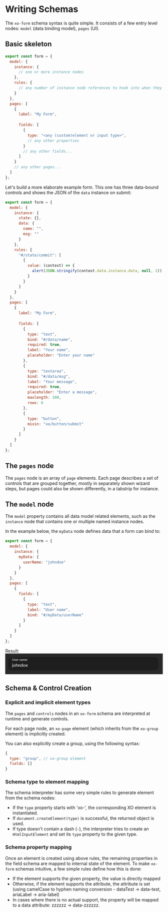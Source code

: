 # Writing Schemas

The `xo-form` schema syntax is quite simple. It consists of a few entry level nodes: `model` (data binding model), `pages` (UI).

## Basic skeleton

```js
export const form = {
  model: {
    instance: {
      // one or more instance nodes
    },
    rules: {
      // any number of instance node references to hook into when they get modified
    }
  },
  pages: [
    {
      label: "My Form",

      fields: [
        {
          type: "<any (custom)element or input type>",
          // any other properties
        }
        // any other fields...
      ]
    }
    // any other pages...
  ]
};
```

Let's build a more elaborate example form. This one has three data-bound controls and shows the JSON of the ```data``` instance on submit:

```js
export const form = {
  model: {
    instance: {
      state: {},
      data: {
        name: "",
        msg: ""
      }
    },
    rules: {
      "#/state/commit": [
        {
          value: (context) => {
            alert(JSON.stringify(context.data.instance.data, null, 2));
          }
        }
      ]
    }
  },
  pages: [
    {
      label: "My Form",

      fields: [
        {
          type: "text",
          bind: "#/data/name",
          required: true,
          label: "Your name",
          placeholder: "Enter your name"
        },
        {
          type: "textarea",
          bind: "#/data/msg",
          label: "Your message",
          required: true,
          placeholder: "Enter a message",
          maxlength: 100,
          rows: 6
        },
        {
          type: "button",
          mixin: "xo/button/submit"
        }
      ]
    }
  ]
};
```

## The `pages` node

The `pages` node is an array of `page` elements. Each page describes a set of controls that are grouped together, mostly in separately shown wizard steps, but pages could also be shown differently, in a tabstrip for instance.

## The `model` node

The `model` property contains all data model related elements, such as the `instance` node that contains one or multiple named instance nodes.

In the example below, the `myData` node defines data that a form can bind to:

```js
export const form = {
  model: {
    instance: {
      myData: {
        userName: "johndoe"
      }
    }
  },
  pages: [
    {
      fields: [
        {
          type: "text",
          label: "User name",
          bind: "#/myData/userName"
        }
      ]
    }
  ]
};
```

Result:
![Monaco](./md/img/my-data-bind.png "Form with simple data binding")

## Schema & Control Creation

### Explicit and implicit element types

The `pages` and `controls` nodes in an `xo-form` schema are interpreted at runtime and generate controls.

For each page node, an `xo-page` element (which inherits from the `xo-group` element) is implicitly created.

You can also explicitly create a group, using the following syntax:

```js
{
  type: "group", // xo-group element
  fields: []
}
```

### Schema type to element mapping

The schema interpreter has some very simple rules to generate element from the schema nodes:

- If the `type` property starts with 'xo-', the corresponding XO element is instantiated.
- If `document.createElement(type)` is successful, the returned object is used.
- If type doesn't contain a dash (`-`), the interpreter tries to create an `HtmlInputElement` and set its `type` property to the given type.

### Schema property mapping

Once an element is created using above rules, the remaining properties in the field schema are mapped to internal state of the element. To make `xo-form` schemas intuitive, a few simple rules define how this is done:

- If the element supports the given property, the value is directly mapped
- Otherwise, if the element supports the attribute, the attribute is set (using camelCase to hyphen naming conversion - dataTest -> data-test, ariaLabel -> aria-label)
- In cases where there is no actual support, the property will be mapped to a data attribute: zzzzzz -> data-zzzzzz.
